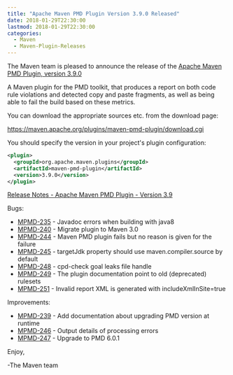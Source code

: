 ```yaml
---
title: "Apache Maven PMD Plugin Version 3.9.0 Released"
date: 2018-01-29T22:30:00
lastmod: 2018-01-29T22:30:00
categories:
  - Maven
  - Maven-Plugin-Releases
---
```

The Maven team is pleased to announce the release of the 
[Apache Maven PMD Plugin, version 3.9.0](https://maven.apache.org/plugins/maven-pmd-plugin/)


A Maven plugin for the PMD toolkit, that produces a report on both code rule
violations and detected copy and paste fragments, as well as being able to fail
the build based on these metrics.

You can download the appropriate sources etc. from the download page:
 
https://maven.apache.org/plugins/maven-pmd-plugin/download.cgi

You should specify the version in your project's plugin configuration:

```xml
<plugin>
  <groupId>org.apache.maven.plugins</groupId>
  <artifactId>maven-pmd-plugin</artifactId>
  <version>3.9.0</version>
</plugin>
```

<!-- more -->

[Release Notes - Apache Maven PMD Plugin - Version 3.9](https://issues.apache.org/jira/secure/ReleaseNote.jspa?projectId=12317621&version=12340516)

Bugs:

 * [MPMD-235](https://issues.apache.org/jira/browse/MPMD-235) - Javadoc errors when building with java8
 * [MPMD-240](https://issues.apache.org/jira/browse/MPMD-240) - Migrate plugin to Maven 3.0
 * [MPMD-244](https://issues.apache.org/jira/browse/MPMD-244) - Maven PMD plugin fails but no reason is given for the failure
 * [MPMD-245](https://issues.apache.org/jira/browse/MPMD-245) - targetJdk property should use maven.compiler.source by default
 * [MPMD-248](https://issues.apache.org/jira/browse/MPMD-248) - cpd-check goal leaks file handle
 * [MPMD-249](https://issues.apache.org/jira/browse/MPMD-249) - The plugin documentation point to old (deprecated) rulesets
 * [MPMD-251](https://issues.apache.org/jira/browse/MPMD-251) - Invalid report XML is generated with includeXmlInSite=true

Improvements:

 * [MPMD-239](https://issues.apache.org/jira/browse/MPMD-239) - Add documentation about upgrading PMD version at runtime
 * [MPMD-246](https://issues.apache.org/jira/browse/MPMD-246) - Output details of processing errors
 * [MPMD-247](https://issues.apache.org/jira/browse/MPMD-247) - Upgrade to PMD 6.0.1

Enjoy,

-The Maven team
